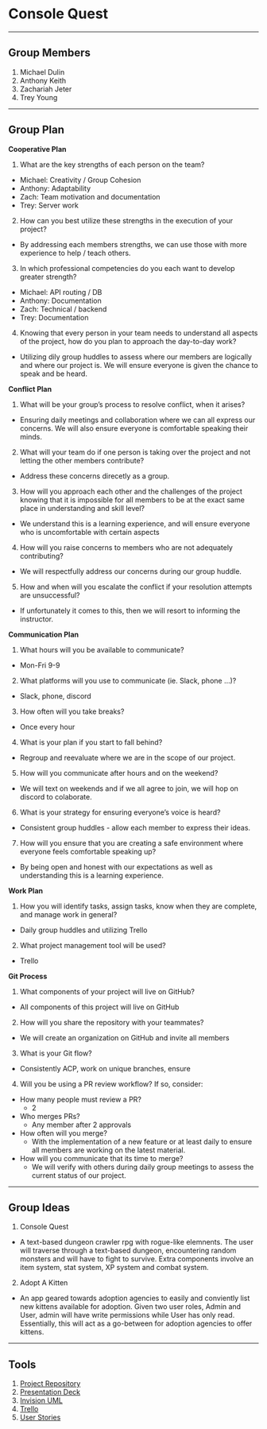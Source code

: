 # Console Quest


****


## Group Members
1. Michael Dulin
2. Anthony Keith
3. Zachariah Jeter
4. Trey Young


****


## Group Plan

**Cooperative Plan**
1. What are the key strengths of each person on the team?
  - Michael: Creativity / Group Cohesion
  - Anthony: Adaptability
  - Zach: Team motivation and documentation
  - Trey: Server work
2. How can you best utilize these strengths in the execution of your project?
  - By addressing each members strengths, we can use those with more experience to help / teach others.
3. In which professional competencies do you each want to develop greater strength?
  - Michael: API routing / DB
  - Anthony: Documentation
  - Zach: Technical / backend
  - Trey: Documentation
4. Knowing that every person in your team needs to understand all aspects of the project, how do you plan to approach the day-to-day work?
  - Utilizing dily group huddles to assess where our members are logically and where our project is. We will ensure everyone is given the chance to speak and be heard.


**Conflict Plan**
1. What will be your group’s process to resolve conflict, when it arises?
  - Ensuring daily meetings and collaboration where we can all express our concerns. We will also ensure everyone is comfortable speaking their minds.
2. What will your team do if one person is taking over the project and not letting the other members contribute?
  - Address these concerns direcetly as a group.
3. How will you approach each other and the challenges of the project knowing that it is impossible for all members to be at the exact same place in understanding and skill level?
  - We understand this is a learning experience, and will ensure everyone who is uncomfortable with certain aspects 
4. How will you raise concerns to members who are not adequately contributing?
  - We will respectfully address our concerns during our group huddle. 
5. How and when will you escalate the conflict if your resolution attempts are unsuccessful?
  - If unfortunately it comes to this, then we will resort to informing the instructor.


**Communication Plan**
1. What hours will you be available to communicate?
  - Mon-Fri 9-9
2. What platforms will you use to communicate (ie. Slack, phone …)?
  - Slack, phone, discord
3. How often will you take breaks?
  - Once every hour
4. What is your plan if you start to fall behind?
  - Regroup and reevaluate where we are in the scope of our project.
5. How will you communicate after hours and on the weekend?
  - We will text on weekends and if we all agree to join, we will hop on discord to colaborate.
6. What is your strategy for ensuring everyone’s voice is heard?
  - Consistent group huddles - allow each member to express their ideas.
7. How will you ensure that you are creating a safe environment where everyone feels comfortable speaking up?
  - By being open and honest with our expectations as well as understanding this is a learning experience.


**Work Plan**
1. How you will identify tasks, assign tasks, know when they are complete, and manage work in general?
  - Daily group huddles and utilizing Trello
2. What project management tool will be used?
  - Trello


**Git Process**
1. What components of your project will live on GitHub?
  - All components of this project will live on GitHub
2. How will you share the repository with your teammates?
  - We will create an organization on GitHub and invite all members
3. What is your Git flow?
  - Consistently ACP, work on unique branches, ensure 
4. Will you be using a PR review workflow? If so, consider:
  - How many people must review a PR?
    - 2
  - Who merges PRs?
    - Any member after 2 approvals
  - How often will you merge?
    - With the implementation of a new feature or at least daily to ensure all members are working on the latest material.
  - How will you communicate that its time to merge?
    - We will verify with others during daily group meetings to assess the current status of our project.


****


## Group Ideas

1. Console Quest
  - A text-based dungeon crawler rpg with rogue-like elemnents. The user will traverse through a text-based dungeon, encountering random monsters and will have to fight to survive. Extra components involve an item system, stat system, XP system and combat system.
2. Adopt A Kitten
  - An app geared towards adoption agencies to easily and conviently list new kittens available for adoption. Given two user roles, Admin and User, admin will have write permissions while User has only read. Essentially, this will act as a go-between for adoption agencies to offer kittens.


****


## Tools 

1. [Project Repository](https://github.com/Console-Quest/console-quest)
2. [Presentation Deck](https://docs.google.com/presentation/d/1NeXKKEpjK2DDme8EwlZBsJndUqIgGYzWrY6FAYtNTf0/edit#slide=id.g2accd1c413_3_31)
3. [Invision UML](https://anthonykeith287645.invisionapp.com/freehand/Untitled-3Z3lA8HpI?dsid_h=7c2fba69e0efbaa7[…]d2f32660f5f5e7cc93adc7fba919060a0d62ea3b32e040f9729)
4. [Trello](https://trello.com/b/EgH22Rsc/consolequest)
5. [User Stories](https://docs.google.com/document/d/1jpRZoqDT-QW-chV5fTGVLyguo6j2UDzcPhPlaLT0F6E/edit)
